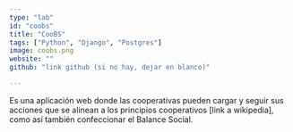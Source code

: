 ```yaml
---
type: "lab"
id: "coobs"
title: "CooBS"
tags: ["Python", "Django", "Postgres"]
image: coobs.png
website: ""
github: "link github (si no hay, dejar en blanco)"

---
```


Es una aplicación web donde las cooperativas pueden cargar y seguir sus acciones que se alinean a los principios cooperativos [link a wikipedia], como así también confeccionar el Balance Social.